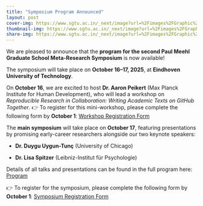 ```yaml
---
title: "Symposium Program Announced"
layout: post
cover-img: https://www.sgtu.ac.in/_next/image?url=%2Fimages%2FGraphic%2Fconference.jpg&w=1920&q=75
thumbnail-img: https://www.sgtu.ac.in/_next/image?url=%2Fimages%2FGraphic%2Fconference.jpg&w=1920&q=75
share-img: https://www.sgtu.ac.in/_next/image?url=%2Fimages%2FGraphic%2Fconference.jpg&w=1920&q=75
---
```


We are pleased to announce that the **program for the second Paul Meehl Graduate School Meta-Research Symposium** is now available!

The symposium will take place on **October 16–17, 2025**, at **Eindhoven University of Technology**.

On **October 16**, we are excited to host **Dr. Aaron Peikert** (Max Planck Institute for Human Development), who will lead a workshop on *Reproducible Research in Collaboration: Writing Academic Texts on GitHub Together*.
👉 To register for this mini-workshop, please complete the following form by **October 1**: [Workshop Registration Form](https://forms.office.com/Pages/ResponsePage.aspx?id=R_J9zM5gD0qddXBM9g78ZP_Kihp-VglPgWom9gajHXdUMDlUNDAyV0ExUVA2OUhTNTVESzQ0UjRQSS4u)

The **main symposium** will take place on **October 17**, featuring presentations by promising early-career researchers alongside our two keynote speakers:

- **Dr. Duygu Uygun-Tunç** (University of Chicago)

- **Dr. Lisa Spitzer** (Leibniz-Institut für Psychologie)

Details of all talks and presentations can be found in the full program here: [Program](https://docs.google.com/document/d/1bL-hOlc0g21JxLk2w_87tUy3dQVWYi8u9KPYZNCxndo/edit?usp=sharing)

👉 To register for the symposium, please complete the following form by **October 1**: [Symposium Registration Form](https://forms.office.com/Pages/ResponsePage.aspx?id=R_J9zM5gD0qddXBM9g78ZP_Kihp-VglPgWom9gajHXdUOUtTRVM5UkdCRkxFN0RVWFZJNVpMMTZPMi4u)
